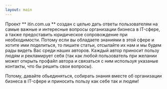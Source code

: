 ```yaml
---
layout: main
---
```

Проект ** itin.com.ua ** создан с целью дать ответы пользователям на самые важные и интересные вопросы организации бизнеса в IT-сфере, а также предоставить юридическое сопровождение при необходимости. Потому если вы обладаете знаниями в этой сфере и хотите ими поделиться, то пишите статьи, отсылайте их нам и  мы будем рады видеть Вас среди наших авторов. Каждый автор приносит пользу людям и рекламирует себя (так как любой пользователь при желании может открыть профайл автора и связаться с ним используя указаные контакты, что бы решить свои вопросы).

Потому, давайте обьединяться, собирать знания вместе об организации бизнеса в IT-сфере и приносить пользу как себе так и людям!


